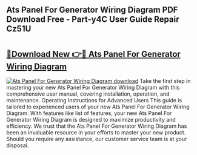 ## Ats Panel For Generator Wiring Diagram PDF Download Free - Part-y4C User Guide Repair Cz51U

# <h2><a href="http://dfmvfu.blite.top/?on=Ats+Panel+For+Generator+Wiring+Diagram">🔗Download New 👉🔴 Ats Panel For Generator Wiring Diagram</a></h2>

[![Ats Panel For Generator Wiring Diagram download](https://i.imgur.com/lujVjoI.png)](http://dfmvfu.blite.top/?on=Ats+Panel+For+Generator+Wiring+Diagram)
Take the first step in mastering your new Ats Panel For Generator Wiring Diagram with this comprehensive user manual, covering installation, operation, and maintenance. Operating Instructions for Advanced Users This guide is tailored to experienced users of your new Ats Panel For Generator Wiring Diagram. With features like list of features, your new Ats Panel For Generator Wiring Diagram is designed to maximize productivity and efficiency. We trust that the Ats Panel For Generator Wiring Diagram has been an invaluable resource in your efforts to master your new product. Should you require any assistance, our customer service team is at your disposal.
